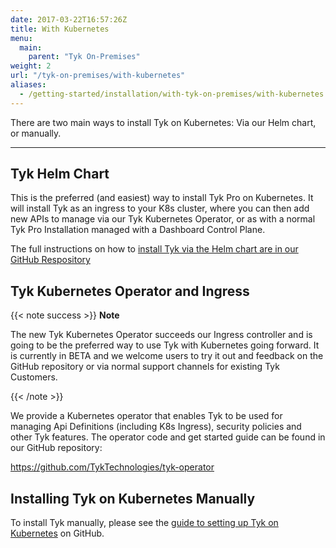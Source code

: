 ```yaml
---
date: 2017-03-22T16:57:26Z
title: With Kubernetes
menu:
  main:
    parent: "Tyk On-Premises"
weight: 2
url: "/tyk-on-premises/with-kubernetes"
aliases:
  - /getting-started/installation/with-tyk-on-premises/with-kubernetes
---
```


There are two main ways to install Tyk on Kubernetes: Via our Helm chart, or manually.

---

## Tyk Helm Chart

This is the preferred (and easiest) way to install Tyk Pro on Kubernetes. It will install Tyk as an ingress to your K8s cluster, where you can then add new APIs to manage via our Tyk Kubernetes Operator,  or as with a normal Tyk Pro Installation managed with a Dashboard Control Plane.

The full instructions on how to [install Tyk via the Helm chart are in our GitHub Respository](https://github.com/TykTechnologies/tyk-helm-chart)

## Tyk Kubernetes Operator and Ingress 

{{< note success >}}
**Note**  

The new Tyk Kubernetes Operator succeeds our Ingress controller and is going to be the preferred way to use Tyk with Kubernetes going forward. It is currently in BETA and we welcome users to try it out and feedback on the GitHub repository or via normal support channels for existing Tyk Customers.

{{< /note >}}

We provide a Kubernetes operator that enables Tyk to be used for managing Api Definitions (including K8s Ingress), security policies and other Tyk features. The operator code and get started guide can be found in our GitHub repository:

https://github.com/TykTechnologies/tyk-operator

## Installing Tyk on Kubernetes Manually

To install Tyk manually, please see the [guide to setting up Tyk on Kubernetes](https://github.com/TykTechnologies/tyk-kubernetes) on GitHub.